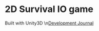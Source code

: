 # 2D Survival IO game 
Built with Unity3D
\n[Development Journal](https://velog.io/@esteria04/series/Unity-%EA%B2%8C%EC%9E%84-%EB%A7%8C%EB%93%A4%EA%B8%B0)
